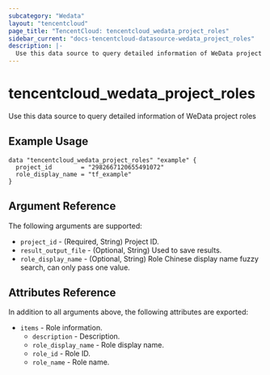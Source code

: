 ```yaml
---
subcategory: "Wedata"
layout: "tencentcloud"
page_title: "TencentCloud: tencentcloud_wedata_project_roles"
sidebar_current: "docs-tencentcloud-datasource-wedata_project_roles"
description: |-
  Use this data source to query detailed information of WeData project roles
---
```


# tencentcloud_wedata_project_roles

Use this data source to query detailed information of WeData project roles

## Example Usage

```hcl
data "tencentcloud_wedata_project_roles" "example" {
  project_id        = "2982667120655491072"
  role_display_name = "tf_example"
}
```

## Argument Reference

The following arguments are supported:

* `project_id` - (Required, String) Project ID.
* `result_output_file` - (Optional, String) Used to save results.
* `role_display_name` - (Optional, String) Role Chinese display name fuzzy search, can only pass one value.

## Attributes Reference

In addition to all arguments above, the following attributes are exported:

* `items` - Role information.
  * `description` - Description.
  * `role_display_name` - Role display name.
  * `role_id` - Role ID.
  * `role_name` - Role name.



